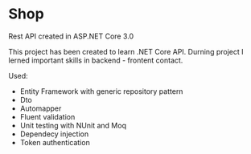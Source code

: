 # Shop
Rest API created in ASP.NET Core 3.0

This project has been created to learn .NET Core API.
Durning project I lerned important skills in  backend - frontent contact.


Used:
* Entity Framework with generic repository pattern
* Dto
* Automapper
* Fluent validation
* Unit testing with NUnit and Moq 
* Dependecy injection
* Token authentication

